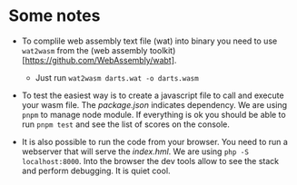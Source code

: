 # Some notes

- To complile web assembly text file (wat) into binary you need to use `wat2wasm`
  from the (web assembly toolkit)[https://github.com/WebAssembly/wabt].
    - Just run `wat2wasm darts.wat -o darts.wasm`

- To test the easiest way is to create a javascript file to call and execute your wasm
  file. The *package.json* indicates dependency. We are using `pnpm` to manage node
  module. If everything is ok you should be able to run `pnpm test` and see the list
  of scores on the console.

- It is also possible to run the code from your browser. You need to run a webserver that
  will serve the *index.hml*. We are using `php -S localhost:8000`. Into the browser the dev
  tools allow to see the stack and perform debugging. It is quiet cool.
